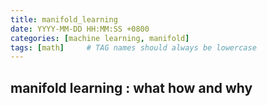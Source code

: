 ```yaml
---
title: manifold_learning
date: YYYY-MM-DD HH:MM:SS +0800
categories: [machine learning, manifold]
tags: [math]     # TAG names should always be lowercase
---
```


## manifold learning : what how and why
